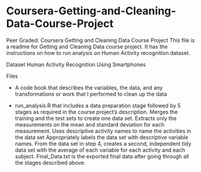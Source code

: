 # Coursera-Getting-and-Cleaning-Data-Course-Project
Peer Graded: Coursera Getting and Cleaning Data Course Project
This file is a readme for Getting and Cleaning Data course project. It has the instructions on how to run analysis on Human Activity recognition dataset.

Dataset
Human Activity Recognition Using Smartphones

Files
-	A code book that describes the variables, the data, and any transformations or work that I performed to clean up the data

-	run_analysis.R that includes a data preparation stage followed by 5 stages as required in the course project’s description.
Merges the training and the test sets to create one data set.
Extracts only the measurements on the mean and standard deviation for each measurement.
Uses descriptive activity names to name the activities in the data set
Appropriately labels the data set with descriptive variable names.
From the data set in step 4, creates a second, independent tidy data set with the average of each variable for each activity and each subject.
Final_Data.txt is the exported final data after going through all the stages described above.
